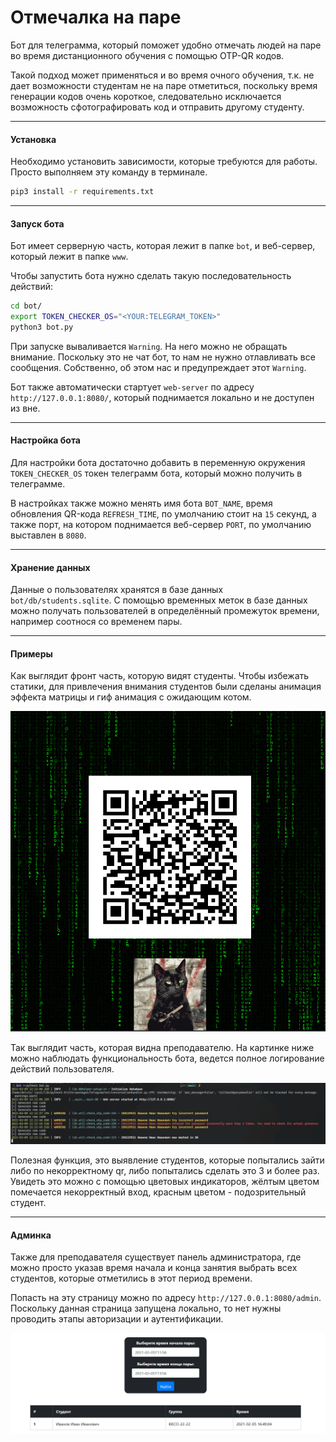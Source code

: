 # Отмечалка на паре

Бот для телеграмма, который поможет удобно отмечать людей на паре во время дистанционного обучения с помощью OTP-QR кодов.

Такой подход может применяться и во время очного обучения, т.к. не дает возможности студентам не на паре отметиться, поскольку время генерации кодов очень короткое, следовательно исключается возможность сфотографировать код и отправить другому студенту.

------
#### Установка

Необходимо установить зависимости, которые требуются для работы. Просто выполняем эту команду в терминале.

```bash
pip3 install -r requirements.txt
```

------
#### Запуск бота

Бот имеет серверную часть, которая лежит в папке `bot`, и веб-сервер, который лежит в папке `www`.

Чтобы запустить бота нужно сделать такую последовательность действий:

```bash
cd bot/
export TOKEN_CHECKER_OS="<YOUR:TELEGRAM_TOKEN>"
python3 bot.py
```

При запуске вываливается `Warning`. На него можно не обращать внимание. Поскольку это не чат бот, то нам не нужно отлавливать все сообщения. Собственно, об этом нас и предупреждает этот `Warning`.

Бот также автоматически стартует `web-server` по адресу `http://127.0.0.1:8080/`, который поднимается локально и не доступен из вне.

------
#### Настройка бота 

Для настройки бота достаточно добавить в переменную окружения `TOKEN_CHECKER_OS` токен телеграмм бота, который можно получить в телеграмме.

В настройках также можно менять имя бота `BOT_NAME`, время обновления QR-кода `REFRESH_TIME`, по умолчанию стоит на `15` секунд, а также порт, на котором поднимается веб-сервер `PORT`, по умолчанию выставлен в `8080`.

------
#### Хранение данных

Данные о пользователях хранятся в базе данных `bot/db/students.sqlite`. С помощью временных меток в базе данных можно получать пользователей в определённый промежуток времени, например соотнося со временем пары.

------
#### Примеры

Как выглядит фронт часть, которую видят студенты. Чтобы избежать статики, для привлечения внимания студентов были сделаны анимация эффекта матрицы и гиф анимация с ожидающим котом.

![qr_screen](docs/qr_screen.png)

Так выглядит часть, которая видна преподавателю. На картинке ниже можно наблюдать функциональность бота, ведется полное логирование действий пользователя.

![server_screen](docs/bot.png)

Полезная функция, это выявление студентов, которые попытались зайти либо по некорректному qr, либо попытались сделать это 3 и более раз. Увидеть это можно с помощью цветовых индикаторов, жёлтым цветом помечается некорректный вход, красным цветом - подозрительный студент.

------
#### Админка
Также для преподавателя существует панель администратора, где можно просто указав время начала и конца занятия выбрать всех студентов, которые отметились в этот период времени.

Попасть на эту страницу можно по адресу `http://127.0.0.1:8080/admin`. Поскольку данная страница запущена локально, то нет нужны проводить этапы авторизации и аутентификации.

![admin_page](docs/admin_page.png)